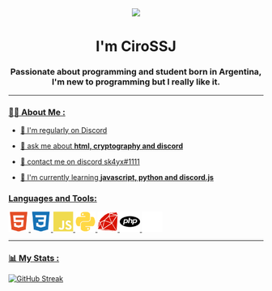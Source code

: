 <div id="header" align="center">
    <img src="https://media.giphy.com/media/5qII4FPBe5aqQ/giphy.gif" width="200" />
  <h1 align="center">I'm CiroSSJ</h1>
  <h3 align="center">Passionate about programming and student born in Argentina, I'm new to programming but I really like it.</h3>
</div>

<div id="badges" align="center">
  <a href="https://twitter.com/k4yx0795" target="_blank"
     <img src="https://img.shields.io/twitter/follow/k4yx0795?logo=twitter&style=for-the-badge"
         alt="Twitter Badge" />
  <a/>
  <a href="https://www.youtube.com/@k4yx0975" target="_blank"
     <img src="https://img.shields.io/youtube/channel/subscribers/k4yx0975?logo=youtube&style=for-the-badge"
         alt="Youtube Badge" />
  <a/>
  <a href="https://www.twitch.tv/sk4yx_bv" target="_blank"
     <img src="https://img.shields.io/twitch/status/sk4yx_bv?logo=twitch&style=for-the-badge"
         alt="Twitch Badge" />
</div>

- - -

### 👨‍💻 About Me :

- 👤 I'm regularly on Discord

- 👤 ask me about **html, cryptography and discord**

- 👤 contact me on discord sk4yx#1111

- 👤 I'm currently learning **javascript, python and discord.js**

<div align="left">
    <h3>Languages and Tools:</h3>
    <div>
        <img src="https://github.com/devicons/devicon/blob/master/icons/html5/html5-plain.svg" title="HTML5" alt="HTML" width="40" height="40"&nbsp>
        <img src="https://github.com/devicons/devicon/blob/master/icons/css3/css3-plain.svg" title="CSS3" alt="CSS" width="40" height="40"&nbsp>
        <img src="https://github.com/devicons/devicon/blob/master/icons/javascript/javascript-plain.svg" title="JS" alt="JAVASCRIPT" width="40" height="40"&nbsp>
        <img src="https://github.com/devicons/devicon/blob/master/icons/python/python-plain.svg" title="PY" alt="PYTHON" width="40" height="40"&nbsp>
        <img src="https://github.com/devicons/devicon/blob/master/icons/ruby/ruby-plain.svg" title="RB" alt="RUBY" width="40" height="40"&nbsp>
        <img src="https://github.com/devicons/devicon/blob/master/icons/php/php-plain.svg" title="php" alt="PHP" width="40" height="40"&nbsp>
        <img src="https://github.com/devicons/devicon/blob/master/icons/discordjs/discordjs-plain.svg" title="d.js" alt="DISCORDJS" width="40" height="40"&nbsp>
    </div>
    
-  -  -
    
### 📊 My Stats :

[![GitHub Streak](http://github-readme-streak-stats.herokuapp.com?user=ssjciro&theme=dark&hide_border=true)](https://git.io/streak-stats)
